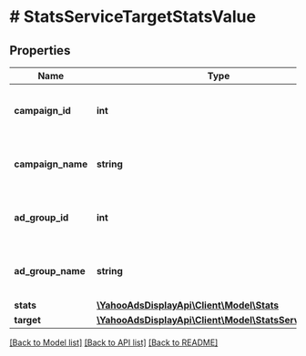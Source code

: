 # # StatsServiceTargetStatsValue

## Properties

Name | Type | Description | Notes
------------ | ------------- | ------------- | -------------
**campaign_id** | **int** | &lt;div lang&#x3D;\&quot;ja\&quot;&gt;キャンペーンID&lt;/div&gt; &lt;div lang&#x3D;\&quot;en\&quot;&gt;Campaign ID&lt;/div&gt; | [optional]
**campaign_name** | **string** | &lt;div lang&#x3D;\&quot;ja\&quot;&gt;キャンペーン名&lt;/div&gt; &lt;div lang&#x3D;\&quot;en\&quot;&gt;Campaign name&lt;/div&gt; | [optional]
**ad_group_id** | **int** | &lt;div lang&#x3D;\&quot;ja\&quot;&gt;広告グループID&lt;/div&gt; &lt;div lang&#x3D;\&quot;en\&quot;&gt;Ad group ID&lt;/div&gt; | [optional]
**ad_group_name** | **string** | &lt;div lang&#x3D;\&quot;ja\&quot;&gt;広告グループ名&lt;/div&gt; &lt;div lang&#x3D;\&quot;en\&quot;&gt;Ad group name&lt;/div&gt; | [optional]
**stats** | [**\YahooAdsDisplayApi\Client\Model\Stats**](Stats.md) |  | [optional]
**target** | [**\YahooAdsDisplayApi\Client\Model\StatsServiceTarget**](StatsServiceTarget.md) |  | [optional]

[[Back to Model list]](../../README.md#models) [[Back to API list]](../../README.md#endpoints) [[Back to README]](../../README.md)
